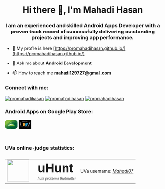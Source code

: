 
<h1 align="center"> Hi there 👋, I'm Mahadi Hasan</h1>
<h3 align="center">I am an experienced and skilled Android Apps Developer with a proven track record of successfully delivering outstanding projects and improving app performance.</h3>

- 📝 My profile is here [https://promahadihasan.github.io/](https://promahadihasan.github.io/)

- 💬 Ask me about **Android Development**

- 📫 How to reach me **mahadi129727@gmail.com**

<h3 align="left">Connect with me:</h3>
<p align="left">
<a href="https://linkedin.com/in/promahadihasan" target="_blank"><img align="center" src="https://raw.githubusercontent.com/rahuldkjain/github-profile-readme-generator/master/src/images/icons/Social/linked-in-alt.svg" alt="promahadihasan" height="30" width="40" /></a>
<a href="https://twitter.com/promahadihasan" target="_blank"><img align="center" src="https://raw.githubusercontent.com/rahuldkjain/github-profile-readme-generator/master/src/images/icons/Social/twitter.svg" alt="promahadihasan" height="30" width="40" /></a>
<a href="https://instagram.com/promahadihasan" target="_blank"><img align="center" src="https://raw.githubusercontent.com/rahuldkjain/github-profile-readme-generator/master/src/images/icons/Social/instagram.svg" alt="promahadihasan" height="30" width="40" /></a>
</p>
<h3 align="left">Android Apps on Google Play Store:</h3>
<p align="left">
<a href="https://play.google.com/store/apps/details?id=theoaktroop.appoframadan" target="_blank"><img align="center" src="https://raw.githubusercontent.com/promahadihasan/promahadihasan/main/files/muslimDay.svg" alt="Muslims Day" height="30" width="40" /></a>
<a href="https://play.google.com/store/apps/details?id=megaminds.dailyeditorialword" target="_blank"><img align="center" src="https://raw.githubusercontent.com/promahadihasan/promahadihasan/main/files/dailyEditorial.svg" alt="Daily Editorial & Vocabulary" height="30" width="40" /></a>
</p>

<!--online problem solving -->

<table align="left" cellspacing="0" cellpadding="0">
  <caption><h3 align="left">UVa online-judge statistics:</h3></caption>
<tbody><tr>
  <td> <a href="https://uhunt.onlinejudge.org/id/147770" target="_blank" ><img border="0" src="https://uhunt.onlinejudge.org/images/uva.png" height="70" width="70" style="padding-right:15px"></a></td>
  <td><span style="font-size:40px; font-family:Arial; font-weight:bold;"><b>uHunt</b></span><br>
    <span style="font-size:12px; font-family: verdana; font-style: italic; "><i>hunt problems that matter</i></span><br>
  </td>
    <td>  UVa username: <a href="https://uhunt.onlinejudge.org/id/147770" target="_blank"><i>Mahadi07</i></td>

 
</tr>
</tbody></table>

<!-- **promahadihasan/promahadihasan** is a ✨ _special_ ✨ repository because its `README.md` (this file) appears on your GitHub profile.

Here are some ideas to get you started:

- 🔭 I’m currently working on ...
- 🌱 I’m currently learning ...
- 👯 I’m looking to collaborate on ...
- 🤔 I’m looking for help with ...
- 💬 Ask me about ...
- 📫 How to reach me: ...
- 😄 Pronouns: ...
- ⚡ Fun fact: ...
-->
